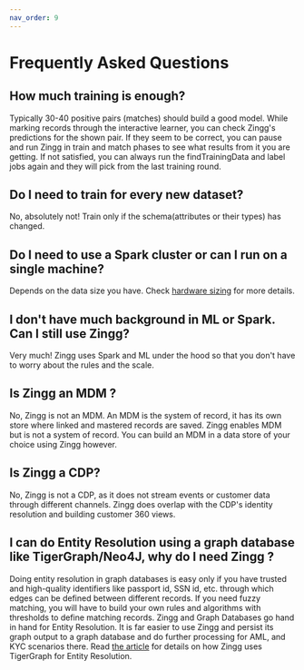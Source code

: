 ```yaml
---
nav_order: 9
---
```


# Frequently Asked Questions

## How much training is enough?

Typically 30-40 positive pairs (matches) should build a good model. While marking records through the interactive learner, you can check Zingg's predictions for the shown pair. If they seem to be correct, you can pause and run Zingg in train and match phases to see what results from it you are getting. If not satisfied, you can always run the findTrainingData and label jobs again and they will pick from the last training round.

## Do I need to train for every new dataset?

No, absolutely not! Train only if the schema(attributes or their types) has changed.

## Do I need to use a Spark cluster or can I run on a single machine?

Depends on the data size you have. Check [hardware sizing](setup/hardwareSizing.md) for more details.

## I don't have much background in ML or Spark. Can I still use Zingg?

Very much! Zingg uses Spark and ML under the hood so that you don't have to worry about the rules and the scale.

## Is Zingg an MDM ?

No, Zingg is not an MDM. An MDM is the system of record, it has its own store where linked and mastered records are saved. Zingg enables MDM but is not a system of record. You can build an MDM in a data store of your choice using Zingg however.

## Is Zingg a CDP?

No, Zingg is not a CDP, as it does not stream events or customer data through different channels. Zingg does overlap with the CDP's identity resolution and building customer 360 views.

## I can do Entity Resolution using a graph database like TigerGraph/Neo4J, why do I need Zingg ?

Doing entity resolution in graph databases is easy only if you have trusted and high-quality identifiers like passport id, SSN id, etc. through which edges can be defined between different records. If you need fuzzy matching, you will have to build your own rules and algorithms with thresholds to define matching records. Zingg and Graph Databases go hand in hand for Entity Resolution. It is far easier to use Zingg and persist its graph output to a graph database and do further processing for AML, and KYC scenarios there. Read [the article](https://towardsdatascience.com/entity-resolution-with-tigergraph-add-zingg-to-the-mix-95009471ca02) for details on how Zingg uses TigerGraph for Entity Resolution.
